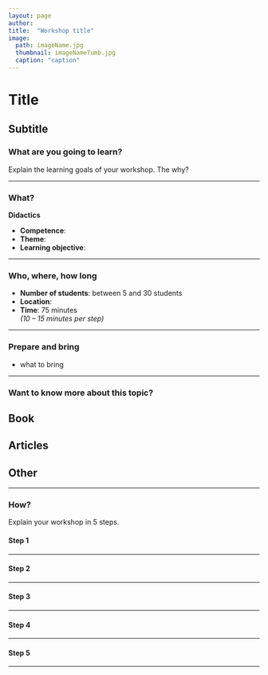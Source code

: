 ```yaml
---
layout: page
author: 
title:  "Workshop title"
image: 
  path: imageName.jpg
  thumbnail: imageNameTumb.jpg
  caption: "caption"
---
```



# Title

## Subtitle

### What are you going to learn?

Explain the learning goals of your workshop. The why?

---

### What?

**Didactics**  
- **Competence**: 
- **Theme**:  
- **Learning objective**: 

---

### Who, where, how long

- **Number of students**: between 5 and 30 students  
- **Location**: 
- **Time**: 75 minutes  
  *(10 – 15 minutes per step)*

---

### Prepare and bring

- what to bring

---

### Want to know more about this topic?

**Book**  
- 

**Articles**  
- 

**Other**  
-

---

### How?
Explain your workshop in 5 steps.

#### Step 1 




---

#### Step 2 





---

#### Step 3 






---

#### Step 4 





---

#### Step 5 





---

